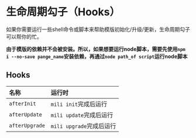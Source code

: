 # 生命周期勾子（Hooks）

如果你需要运行一些shell命令或脚本来帮助模版初始化/升级/更新，生命周期勾子可以帮你的忙。

**由于模版的依赖并不会被安装。所以，如果想要运行node脚本，需要先使用`npm i --no-save pange_name`安装依赖，再通过`node path_of script`运行node脚本**

## Hooks

名称             |   运行时
:---------------|:-----------------------
`afterInit`     | `mili init`完成后运行
`afterUpdate`   | `mili update`完成后运行
`afterUpgrade`  | `mili upgrade`完成后运行
